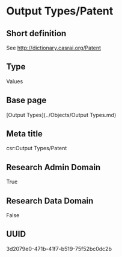 # Output Types/Patent
## Short definition
See http://dictionary.casrai.org/Patent
## Type
Values
## Base page
[Output Types](../Objects/Output Types.md)
## Meta title
csr:Output Types/Patent
## Research Admin Domain
True
## Research Data Domain
False
## UUID
3d2079e0-471b-41f7-b519-75f52bc0dc2b
